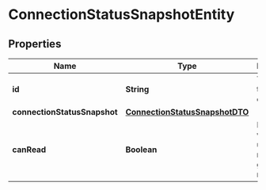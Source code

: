 
# ConnectionStatusSnapshotEntity

## Properties
Name | Type | Description | Notes
------------ | ------------- | ------------- | -------------
**id** | **String** | The id of the connection. |  [optional]
**connectionStatusSnapshot** | [**ConnectionStatusSnapshotDTO**](ConnectionStatusSnapshotDTO.md) |  |  [optional]
**canRead** | **Boolean** | Indicates whether the user can read a given resource. |  [optional]



